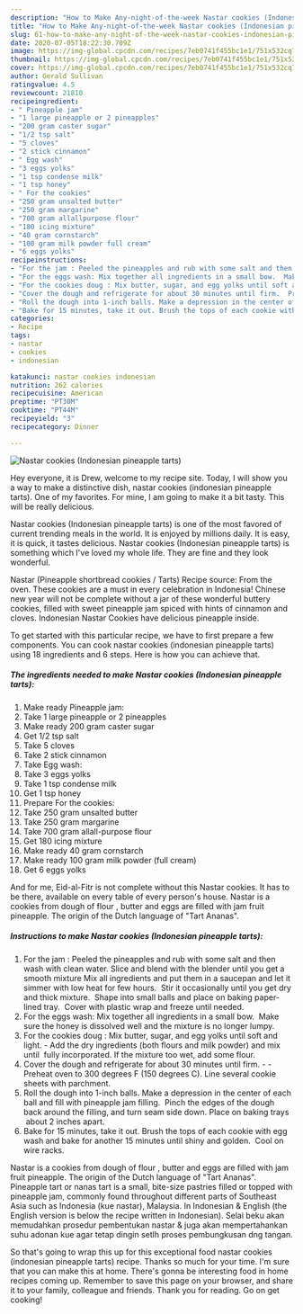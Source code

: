 ```yaml
---
description: "How to Make Any-night-of-the-week Nastar cookies (Indonesian pineapple tarts)"
title: "How to Make Any-night-of-the-week Nastar cookies (Indonesian pineapple tarts)"
slug: 61-how-to-make-any-night-of-the-week-nastar-cookies-indonesian-pineapple-tarts
date: 2020-07-05T18:22:30.709Z
image: https://img-global.cpcdn.com/recipes/7eb0741f455bc1e1/751x532cq70/nastar-cookies-indonesian-pineapple-tarts-recipe-main-photo.jpg
thumbnail: https://img-global.cpcdn.com/recipes/7eb0741f455bc1e1/751x532cq70/nastar-cookies-indonesian-pineapple-tarts-recipe-main-photo.jpg
cover: https://img-global.cpcdn.com/recipes/7eb0741f455bc1e1/751x532cq70/nastar-cookies-indonesian-pineapple-tarts-recipe-main-photo.jpg
author: Gerald Sullivan
ratingvalue: 4.5
reviewcount: 21810
recipeingredient:
- " Pineapple jam"
- "1 large pineapple or 2 pineapples"
- "200 gram caster sugar"
- "1/2 tsp salt"
- "5 cloves"
- "2 stick cinnamon"
- " Egg wash"
- "3 eggs yolks"
- "1 tsp condense milk"
- "1 tsp honey"
- " For the cookies"
- "250 gram unsalted butter"
- "250 gram margarine"
- "700 gram allallpurpose flour"
- "180 icing mixture"
- "40 gram cornstarch"
- "100 gram milk powder full cream"
- "6 eggs yolks"
recipeinstructions:
- "For the jam : Peeled the pineapples and rub with some salt and then wash with clean water. Slice and blend with the blender until you get a smooth mixture Mix all ingredients and put them in a saucepan and let it simmer with low heat for few hours.  Stir it occasionally until you get dry and thick mixture.  Shape into small balls and place on baking paper-lined tray.  Cover with plastic wrap and freeze until needed."
- "For the eggs wash: Mix together all ingredients in a small bow.  Make sure the honey is dissolved well and the mixture is no longer lumpy."
- "For the cookies doug : Mix butter, sugar, and egg yolks until soft and light. Add the dry ingredients (both flours and milk powder) and mix until  fully incorporated. If the mixture too wet, add some flour."
- "Cover the dough and refrigerate for about 30 minutes until firm.  Preheat oven to 300 degrees F (150 degrees C). Line several cookie sheets with parchment."
- "Roll the dough into 1-inch balls. Make a depression in the center of each ball and fill with pineapple jam filling.  Pinch the edges of the dough back around the filling, and turn seam side down. Place on baking trays  about 2 inches apart."
- "Bake for 15 minutes, take it out. Brush the tops of each cookie with egg wash and bake for another 15 minutes until shiny and golden.  Cool on wire racks."
categories:
- Recipe
tags:
- nastar
- cookies
- indonesian

katakunci: nastar cookies indonesian 
nutrition: 262 calories
recipecuisine: American
preptime: "PT30M"
cooktime: "PT44M"
recipeyield: "3"
recipecategory: Dinner

---
```



![Nastar cookies (Indonesian pineapple tarts)](https://img-global.cpcdn.com/recipes/7eb0741f455bc1e1/751x532cq70/nastar-cookies-indonesian-pineapple-tarts-recipe-main-photo.jpg)

Hey everyone, it is Drew, welcome to my recipe site. Today, I will show you a way to make a distinctive dish, nastar cookies (indonesian pineapple tarts). One of my favorites. For mine, I am going to make it a bit tasty. This will be really delicious.

Nastar cookies (Indonesian pineapple tarts) is one of the most favored of current trending meals in the world. It is enjoyed by millions daily. It is easy, it is quick, it tastes delicious. Nastar cookies (Indonesian pineapple tarts) is something which I've loved my whole life. They are fine and they look wonderful.

Nastar (Pineapple shortbread cookies / Tarts) Recipe source: From the oven. These cookies are a must in every celebration in Indonesia! Chinese new year will not be complete without a jar of these wonderful buttery cookies, filled with sweet pineapple jam spiced with hints of cinnamon and cloves. Indonesian Nastar Cookies have delicious pineapple inside.


To get started with this particular recipe, we have to first prepare a few components. You can cook nastar cookies (indonesian pineapple tarts) using 18 ingredients and 6 steps. Here is how you can achieve that.

<!--inarticleads1-->

##### The ingredients needed to make Nastar cookies (Indonesian pineapple tarts):

1. Make ready  Pineapple jam:
1. Take 1 large pineapple or 2 pineapples
1. Make ready 200 gram caster sugar
1. Get 1/2 tsp salt
1. Take 5 cloves
1. Take 2 stick cinnamon
1. Take  Egg wash:
1. Take 3 eggs yolks
1. Take 1 tsp condense milk
1. Get 1 tsp honey
1. Prepare  For the cookies:
1. Take 250 gram unsalted butter
1. Take 250 gram margarine
1. Take 700 gram allall-purpose flour
1. Get 180 icing mixture
1. Make ready 40 gram cornstarch
1. Make ready 100 gram milk powder (full cream)
1. Get 6 eggs yolks


And for me, Eid-al-Fitr is not complete without this Nastar cookies. It has to be there, available on every table of every person&#39;s house. Nastar is a cookies from dough of flour , butter and eggs are filled with jam fruit pineapple. The origin of the Dutch language of &#34;Tart Ananas&#34;. 

<!--inarticleads2-->

##### Instructions to make Nastar cookies (Indonesian pineapple tarts):

1. For the jam : Peeled the pineapples and rub with some salt and then wash with clean water. Slice and blend with the blender until you get a smooth mixture Mix all ingredients and put them in a saucepan and let it simmer with low heat for few hours.  Stir it occasionally until you get dry and thick mixture.  Shape into small balls and place on baking paper-lined tray.  Cover with plastic wrap and freeze until needed.
1. For the eggs wash: Mix together all ingredients in a small bow.  Make sure the honey is dissolved well and the mixture is no longer lumpy.
1. For the cookies doug : Mix butter, sugar, and egg yolks until soft and light. - Add the dry ingredients (both flours and milk powder) and mix until  fully incorporated. If the mixture too wet, add some flour.
1. Cover the dough and refrigerate for about 30 minutes until firm. -  - Preheat oven to 300 degrees F (150 degrees C). Line several cookie sheets with parchment.
1. Roll the dough into 1-inch balls. Make a depression in the center of each ball and fill with pineapple jam filling.  Pinch the edges of the dough back around the filling, and turn seam side down. Place on baking trays  about 2 inches apart.
1. Bake for 15 minutes, take it out. Brush the tops of each cookie with egg wash and bake for another 15 minutes until shiny and golden.  Cool on wire racks.


Nastar is a cookies from dough of flour , butter and eggs are filled with jam fruit pineapple. The origin of the Dutch language of &#34;Tart Ananas&#34;. Pineapple tart or nanas tart is a small, bite-size pastries filled or topped with pineapple jam, commonly found throughout different parts of Southeast Asia such as Indonesia (kue nastar), Malaysia. In Indonesian &amp; English (the English version is below the recipe written in Indonesian). Selai beku akan memudahkan prosedur pembentukan nastar &amp; juga akan mempertahankan suhu adonan kue agar tetap dingin setlh proses pembungkusan dng tangan. 

So that's going to wrap this up for this exceptional food nastar cookies (indonesian pineapple tarts) recipe. Thanks so much for your time. I'm sure that you can make this at home. There's gonna be interesting food in home recipes coming up. Remember to save this page on your browser, and share it to your family, colleague and friends. Thank you for reading. Go on get cooking!
